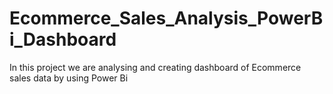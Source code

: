 # Ecommerce_Sales_Analysis_PowerBi_Dashboard
In this project we are analysing and creating dashboard of Ecommerce sales data by using Power Bi
